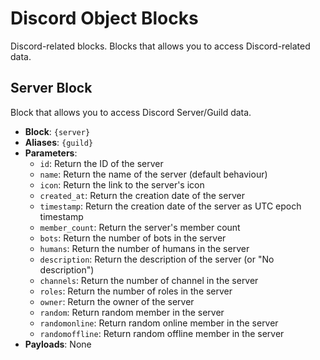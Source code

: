 ---
---

# Discord Object Blocks

Discord-related blocks. Blocks that allows you to access Discord-related data.

## Server Block

Block that allows you to access Discord Server/Guild data.

- **Block**: `{server}`
- **Aliases**: `{guild}`
- **Parameters**:
   - `id`: Return the ID of the server
   - `name`: Return the name of the server (default behaviour)
   - `icon`: Return the link to the server's icon
   - `created_at`: Return the creation date of the server
   - `timestamp`: Return the creation date of the server as UTC epoch timestamp
   - `member_count`: Return the server's member count
   - `bots`: Return the number of bots in the server
   - `humans`: Return the number of humans in the server
   - `description`: Return the description of the server (or "No description")
   - `channels`: Return the number of channel in the server
   - `roles`: Return the number of roles in the server
   - `owner`: Return the owner of the server
   - `random`: Return random member in the server
   - `randomonline`: Return random online member in the server
   - `randomoffline`: Return random offline member in the server
- **Payloads**: None
